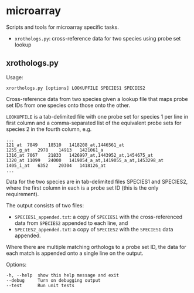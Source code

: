 microarray
==========

Scripts and tools for microarray specific tasks.

  * `xrothologs.py`: cross-reference data for two species using probe set lookup


xrothologs.py
-------------

Usage:

    xrorthologs.py [options] LOOKUPFILE SPECIES1 SPECIES2

Cross-reference data from two species given a lookup file that maps probe set
IDs from one species onto those onto the other.

`LOOKUPFILE` is a tab-delimited file with one probe set for species 1 per line in
first column and a comma-separated list of the equivalent probe sets for species 2
in the fourth column, e.g.

    ...
    121_at	7849	18510	1418208_at,1446561_at
    1255_g_at	2978	14913	1421061_a
    1316_at	7067	21833	1426997_at,1443952_at,1454675_at
    1320_at	11099	24000	1419054_a_at,1419055_a_at,1453298_at
    1405_i_at	6352	20304	1418126_at
    ...

Data for the two species are in tab-delimited files SPECIES1 and SPECIES2, where
the first column in each is a probe set ID (this is the only requirement).

The output consists of two files:

  * `SPECIES1_appended.txt`: a copy of `SPECIES1` with the cross-referenced data
    from `SPECIES2` appended to each line, and
  * `SPECIES2_appended.txt`: a copy of `SPECIES2` with the `SPECIES1` data appended.

Where there are multiple matching orthologs to a probe set ID, the data for each
match is appended onto a single line on the output.

Options:

    -h, --help  show this help message and exit
    --debug     Turn on debugging output
    --test      Run unit tests
